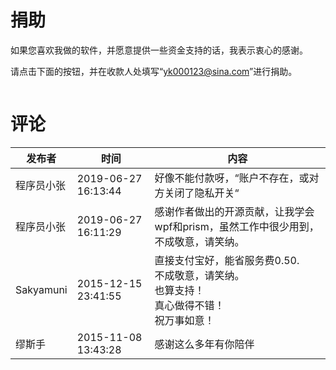 # 捐助

如果您喜欢我做的软件，并愿意提供一些资金支持的话，我表示衷心的感谢。

请点击下面的按钮，并在收款人处填写“yk000123@sina.com”进行捐助。

[<img alt="" src="https://img.alipay.com/sys/personalprod/style/mc/btn-index.png" />](https://shenghuo.alipay.com/send/payment/fill.htm)

# 评论

发布者 | 时间 | 内容
--- | --- | ---
程序员小张 | 2019-06-27 16:13:44 | 好像不能付款呀，“账户不存在，或对方关闭了隐私开关“
程序员小张 | 2019-06-27 16:11:29 | 感谢作者做出的开源贡献，让我学会wpf和prism，虽然工作中很少用到，不成敬意，请笑纳。
Sakyamuni | 2015-12-15 23:41:55 | 直接支付宝好，能省服务费0.50.<br/>不成敬意，请笑纳。<br/>也算支持！<br/>真心做得不错！<br/>祝万事如意！
缪斯手 | 2015-11-08 13:43:28 | 感谢这么多年有你陪伴
